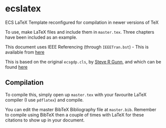 # ecslatex
ECS LaTeX Template reconfigured for compilation in newer versions of TeX

To use, make LaTeX files and include them in `master.tex`. Three chapters have been included as an example.

This document uses IEEE Referencing (through `IEEETran.bst`) - This is available from [here](https://www.ieee.org/conferences_events/conferences/publishing/templates.html)

This is based on the original `ecsgdp.cls`, by [Steve R Gunn](https://www.ecs.soton.ac.uk/people/srg), and which can be found [here](http://users.ecs.soton.ac.uk/srg/softwaretools/document/)

## Compilation

To compile this, simply open up `master.tex` with your favourite LaTeX compiler (I use `pdflatex`) and compile.

You can edit the master BibTeX Bibliography file at `master.bib`. Remember to compile using BibTeX then a couple of times with LaTeX for these citations to show up in your document.
